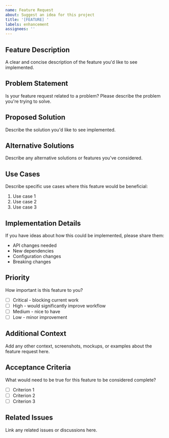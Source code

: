 ```yaml
---
name: Feature Request
about: Suggest an idea for this project
title: '[FEATURE] '
labels: enhancement
assignees: ''
---
```


## Feature Description
A clear and concise description of the feature you'd like to see implemented.

## Problem Statement
Is your feature request related to a problem? Please describe the problem you're trying to solve.

## Proposed Solution
Describe the solution you'd like to see implemented.

## Alternative Solutions
Describe any alternative solutions or features you've considered.

## Use Cases
Describe specific use cases where this feature would be beneficial:
1. Use case 1
2. Use case 2
3. Use case 3

## Implementation Details
If you have ideas about how this could be implemented, please share them:
- API changes needed
- New dependencies
- Configuration changes
- Breaking changes

## Priority
How important is this feature to you?
- [ ] Critical - blocking current work
- [ ] High - would significantly improve workflow
- [ ] Medium - nice to have
- [ ] Low - minor improvement

## Additional Context
Add any other context, screenshots, mockups, or examples about the feature request here.

## Acceptance Criteria
What would need to be true for this feature to be considered complete?
- [ ] Criterion 1
- [ ] Criterion 2
- [ ] Criterion 3

## Related Issues
Link any related issues or discussions here.